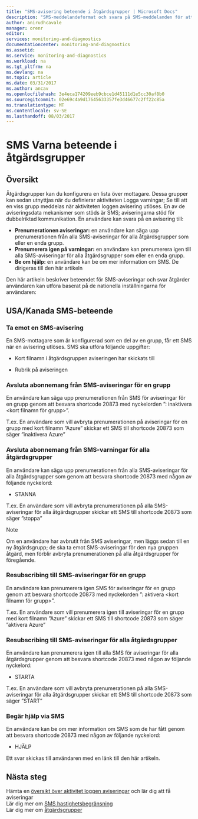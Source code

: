 ```yaml
---
title: "SMS-avisering beteende i åtgärdsgrupper | Microsoft Docs"
description: "SMS-meddelandeformat och svara på SMS-meddelanden för att avbryta prenumerationen, prenumerera igen eller be om hjälp."
author: anirudhcavale
manager: orenr
editor: 
services: monitoring-and-diagnostics
documentationcenter: monitoring-and-diagnostics
ms.assetid: 
ms.service: monitoring-and-diagnostics
ms.workload: na
ms.tgt_pltfrm: na
ms.devlang: na
ms.topic: article
ms.date: 03/31/2017
ms.author: ancav
ms.openlocfilehash: 3e4eca174209eeb9cbce1d45111d1e5cc30af8b0
ms.sourcegitcommit: 02e69c4a9d17645633357fe3d46677c2ff22c85a
ms.translationtype: MT
ms.contentlocale: sv-SE
ms.lasthandoff: 08/03/2017
---
```

# <a name="sms-alert-behavior-in-action-groups"></a>SMS Varna beteende i åtgärdsgrupper
## <a name="overview"></a>Översikt ##
Åtgärdsgrupper kan du konfigurera en lista över mottagare. Dessa grupper kan sedan utnyttjas när du definierar aktiviteten Logga varningar; Se till att en viss grupp meddelas när aktiviteten loggen avisering utlöses. En av de aviseringsdata mekanismer som stöds är SMS; aviseringarna stöd för dubbelriktad kommunikation. En användare kan svara på en avisering till:

- **Prenumerationen aviseringar:** en användare kan säga upp prenumerationen från alla SMS-aviseringar för alla åtgärdsgrupper som eller en enda grupp.  
- **Prenumerera igen på varningar:** en användare kan prenumerera igen till alla SMS-aviseringar för alla åtgärdsgrupper som eller en enda grupp.  
- **Be om hjälp:** en användare kan be om mer information om SMS. De dirigeras till den här artikeln

Den här artikeln beskriver beteendet för SMS-aviseringar och svar åtgärder användaren kan utföra baserat på de nationella inställningarna för användaren:

## <a name="usacanada-sms-behavior"></a>USA/Kanada SMS-beteende
### <a name="receiving-an-sms-alert"></a>Ta emot en SMS-avisering
En SMS-mottagare som är konfigurerad som en del av en grupp, får ett SMS när en avisering utlöses. SMS ska utföra följande uppgifter:
* Kort filnamn i åtgärdsgruppen aviseringen har skickats till
- Rubrik på aviseringen

### <a name="unsubscribing-from-sms-alerts-for-one-action-group"></a>Avsluta abonnemang från SMS-aviseringar för en grupp
En användare kan säga upp prenumerationen från SMS för aviseringar för en grupp genom att besvara shortcode 20873 med nyckelorden ”: inaktivera &lt;kort filnamn för grupp&gt;”.

T.ex. En användare som vill avbryta prenumerationen på aviseringar för en grupp med kort filnamn ”Azure” skickar ett SMS till shortcode 20873 som säger ”inaktivera Azure”

### <a name="unsubscribing-from-sms-alerts-for-all-action-groups"></a>Avsluta abonnemang från SMS-varningar för alla åtgärdsgrupper
En användare kan säga upp prenumerationen från alla SMS-aviseringar för alla åtgärdsgrupper som genom att besvara shortcode 20873 med någon av följande nyckelord:
* STANNA

T.ex. En användare som vill avbryta prenumerationen på alla SMS-aviseringar för alla åtgärdsgrupper skickar ett SMS till shortcode 20873 som säger ”stoppa”

>[!NOTE]
>Om en användare har avbrutit från SMS aviseringar, men läggs sedan till en ny åtgärdsgrupp; de ska ta emot SMS-aviseringar för den nya gruppen åtgärd, men förblir avbryta prenumerationen på alla åtgärdsgrupper för föregående.
>
>

### <a name="resubscribing-to-sms-alerts-for-one-action-group"></a>Resubscribing till SMS-aviseringar för en grupp
En användare kan prenumerera igen SMS för aviseringar för en grupp genom att besvara shortcode 20873 med nyckelorden ”: aktivera &lt;kort filnamn för grupp&gt;”.

T.ex. En användare som vill prenumerera igen till aviseringar för en grupp med kort filnamn ”Azure” skickar ett SMS till shortcode 20873 som säger ”aktivera Azure”

### <a name="resubscribing-to-sms-alerts-for-all-action-groups"></a>Resubscribing till SMS-aviseringar för alla åtgärdsgrupper
En användare kan prenumerera igen till alla SMS för aviseringar för alla åtgärdsgrupper genom att besvara shortcode 20873 med någon av följande nyckelord:

* STARTA

T.ex. En användare som vill avbryta prenumerationen på alla SMS-aviseringar för alla åtgärdsgrupper skickar ett SMS till shortcode 20873 som säger ”START”

### <a name="requesting-help-via-sms"></a>Begär hjälp via SMS
En användare kan be om mer information om SMS som de har fått genom att besvara shortcode 20873 med någon av följande nyckelord:
* HJÄLP

Ett svar skickas till användaren med en länk till den här artikeln.

## <a name="next-steps"></a>Nästa steg
Hämta en [översikt över aktivitet loggen aviseringar](monitoring-overview-alerts.md) och lär dig att få aviseringar  
Lär dig mer om [SMS hastighetsbegränsning](monitoring-alerts-rate-limiting.md)  
Lär dig mer om [åtgärdsgrupper](monitoring-action-groups.md)
